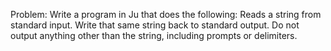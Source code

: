 Problem:
Write a program in Ju that does the following:
Reads a string from standard input.
Write that same string back to standard output.
Do not output anything other than the string, including prompts or delimiters.
